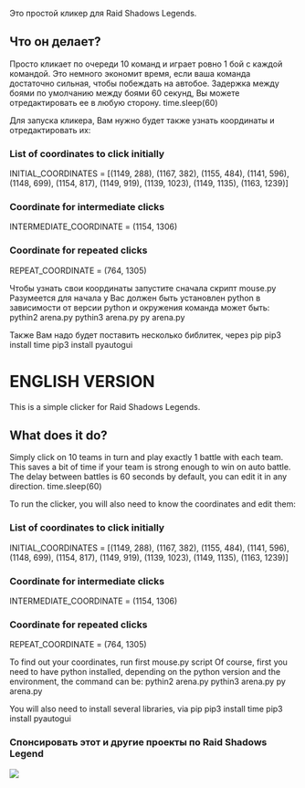 Это простой кликер для Raid Shadows Legends.

## Что он делает?
Просто кликает по очереди 10 команд и играет ровно 1 бой с каждой командой.
Это немного экономит время, если ваша команда достаточно сильная, чтобы побеждать на автобое.
Задержка между боями по умолчанию между боями 60 секунд, Вы можете отредактировать ее в любую сторону.
time.sleep(60)

Для запуска кликера, Вам нужно будет также узнать координаты и отредактировать их:
### List of coordinates to click initially
INITIAL_COORDINATES = [(1149, 288), (1167, 382), (1155, 484), (1141, 596), (1148, 699), (1154, 817), (1149, 919), (1139, 1023), (1149, 1135), (1163, 1239)]

### Coordinate for intermediate clicks
INTERMEDIATE_COORDINATE = (1154, 1306)

### Coordinate for repeated clicks
REPEAT_COORDINATE = (764, 1305)

Чтобы узнать свои координаты запустите сначала скрипт mouse.py
Разумеется для начала у Вас должен быть установлен python в зависимости от версии python и окружения команда может быть:
pythin2 arena.py
pythin3 arena.py
py arena.py

Также Вам надо будет поставить несколько библитек, через pip
pip3 install time
pip3 install pyautogui

# ENGLISH VERSION
This is a simple clicker for Raid Shadows Legends.

## What does it do?
Simply click on 10 teams in turn and play exactly 1 battle with each team.
This saves a bit of time if your team is strong enough to win on auto battle.
The delay between battles is 60 seconds by default, you can edit it in any direction.
time.sleep(60)

To run the clicker, you will also need to know the coordinates and edit them:
### List of coordinates to click initially
INITIAL_COORDINATES = [(1149, 288), (1167, 382), (1155, 484), (1141, 596), (1148, 699), (1154, 817), (1149, 919), (1139, 1023), (1149, 1135), (1163, 1239)]

### Coordinate for intermediate clicks
INTERMEDIATE_COORDINATE = (1154, 1306)

### Coordinate for repeated clicks
REPEAT_COORDINATE = (764, 1305)

To find out your coordinates, run first mouse.py script
Of course, first you need to have python installed, depending on the python version and the environment, the command can be:
pythin2 arena.py
pythin3 arena.py
py arena.py

You will also need to install several libraries, via pip
pip3 install time
pip3 install pyautogui

### Спонсировать этот и другие проекты по Raid Shadows Legend
[![](https://cdn-icons-png.freepik.com/256/13069/13069101.png)](https://pay.cloudtips.ru/p/e5e68d31)
